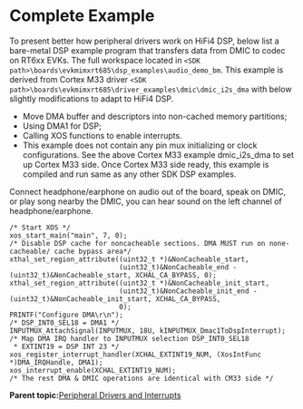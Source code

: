# Complete Example

To present better how peripheral drivers work on HiFi4 DSP, below list a bare-metal DSP example program that transfers data from DMIC to codec on RT6xx EVKs. The full workspace located in `<SDK path>\boards\evkmimxrt685\dsp_examples\audio_demo_bm`. This example is derived from Cortex M33 driver `<SDK path>\boards\evkmimxrt685\driver_examples\dmic\dmic_i2s_dma` with below slightly modifications to adapt to HiFi4 DSP.

-   Move DMA buffer and descriptors into non-cached memory partitions;
-   Using DMA1 for DSP;
-   Calling XOS functions to enable interrupts.
-   This example does not contain any pin mux initializing or clock configurations. See the above Cortex M33 example dmic\_i2s\_dma to set up Cortex M33 side. Once Cortex M33 side ready, this example is compiled and run same as any other SDK DSP examples.

Connect headphone/earphone on audio out of the board, speak on DMIC, or play song nearby the DMIC, you can hear sound on the left channel of headphone/earphone.

```
/* Start XOS */
xos_start_main("main", 7, 0);
/* Disable DSP cache for noncacheable sections. DMA MUST run on none-cacheable/ cache bypass area*/
xthal_set_region_attribute((uint32_t *)&NonCacheable_start,
                           (uint32_t)&NonCacheable_end - (uint32_t)&NonCacheable_start, XCHAL_CA_BYPASS, 0);
xthal_set_region_attribute((uint32_t *)&NonCacheable_init_start,
                           (uint32_t)&NonCacheable_init_end - (uint32_t)&NonCacheable_init_start, XCHAL_CA_BYPASS,
                           0);
PRINTF("Configure DMA\r\n");
/* DSP_INT0_SEL18 = DMA1 */
INPUTMUX_AttachSignal(INPUTMUX, 18U, kINPUTMUX_Dmac1ToDspInterrupt);
/* Map DMA IRQ handler to INPUTMUX selection DSP_INT0_SEL18
 * EXTINT19 = DSP INT 23 */
xos_register_interrupt_handler(XCHAL_EXTINT19_NUM, (XosIntFunc *)DMA_IRQHandle, DMA1);
xos_interrupt_enable(XCHAL_EXTINT19_NUM);
/* The rest DMA & DMIC operations are identical with CM33 side */
```

**Parent topic:**[Peripheral Drivers and Interrupts](../topics/peripheral_drivers_and_interrupts.md)

